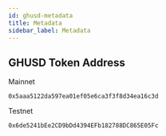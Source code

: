 ```yaml
---
id: ghusd-metadata
title: Metadata
sidebar_label: Metadata
---
```


## GHUSD Token Address

Mainnet
```text
0x5aaa5122da597ea01ef05e6ca3f3f8d34ea16c3d
```

Testnet
```text
0x6de5241bEe2CD9bDd4394EFb182788DC865E05Fc
```
